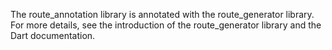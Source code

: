 The route_annotation library is annotated with the route_generator library. For more details, see the introduction of the route_generator library and the Dart documentation.
